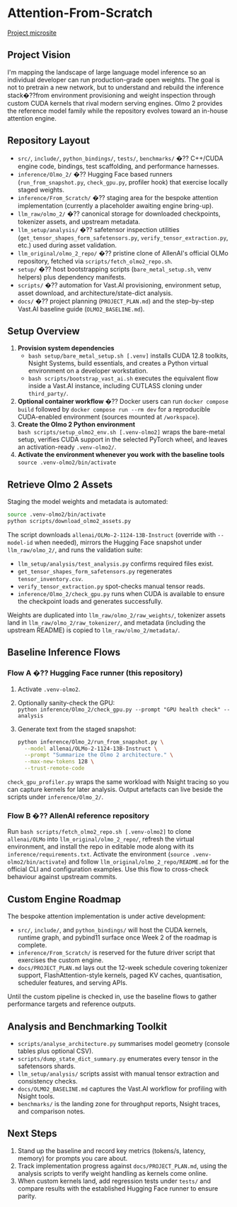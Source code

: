 # Attention-From-Scratch

[Project microsite](https://mauer4.github.io/attention-from-scratch/)

## Project Vision

I'm mapping the landscape of large language model inference so an individual developer can run production-grade open weights. The goal is not to pretrain a new network, but to understand and rebuild the inference stack�??from environment provisioning and weight inspection through custom CUDA kernels that rival modern serving engines. Olmo 2 provides the reference model family while the repository evolves toward an in-house attention engine.

## Repository Layout

- `src/`, `include/`, `python_bindings/`, `tests/`, `benchmarks/` �?? C++/CUDA engine code, bindings, test scaffolding, and performance harnesses.
- `inference/Olmo_2/` �?? Hugging Face based runners (`run_from_snapshot.py`, `check_gpu.py`, profiler hook) that exercise locally staged weights.
- `inference/From_Scratch/` �?? staging area for the bespoke attention implementation (currently a placeholder awaiting engine bring-up).
- `llm_raw/olmo_2/` �?? canonical storage for downloaded checkpoints, tokenizer assets, and upstream metadata.
- `llm_setup/analysis/` �?? safetensor inspection utilities (`get_tensor_shapes_form_safetensors.py`, `verify_tensor_extraction.py`, etc.) used during asset validation.
- `llm_original/olmo_2_repo/` �?? pristine clone of AllenAI's official OLMo repository, fetched via `scripts/fetch_olmo2_repo.sh`.
- `setup/` �?? host bootstrapping scripts (`bare_metal_setup.sh`, venv helpers) plus dependency manifests.
- `scripts/` �?? automation for Vast.AI provisioning, environment setup, asset download, and architecture/state-dict analysis.
- `docs/` �?? project planning (`PROJECT_PLAN.md`) and the step-by-step Vast.AI baseline guide (`OLMO2_BASELINE.md`).

## Setup Overview

1. **Provision system dependencies**
   - `bash setup/bare_metal_setup.sh [.venv]` installs CUDA 12.8 toolkits, Nsight Systems, build essentials, and creates a Python virtual environment on a developer workstation.
   - `bash scripts/bootstrap_vast_ai.sh` executes the equivalent flow inside a Vast.AI instance, including CUTLASS cloning under `third_party/`.
2. **Optional container workflow** �?? Docker users can run `docker compose build` followed by `docker compose run --rm dev` for a reproducible CUDA-enabled environment (sources mounted at `/workspace`).
3. **Create the Olmo 2 Python environment**  
   `bash scripts/setup_olmo2_env.sh [.venv-olmo2]` wraps the bare-metal setup, verifies CUDA support in the selected PyTorch wheel, and leaves an activation-ready `.venv-olmo2/`.
4. **Activate the environment whenever you work with the baseline tools**  
   `source .venv-olmo2/bin/activate`

## Retrieve Olmo 2 Assets

Staging the model weights and metadata is automated:

```bash
source .venv-olmo2/bin/activate
python scripts/download_olmo2_assets.py
```

The script downloads `allenai/OLMo-2-1124-13B-Instruct` (override with `--model-id` when needed), mirrors the Hugging Face snapshot under `llm_raw/olmo_2/`, and runs the validation suite:

- `llm_setup/analysis/test_analysis.py` confirms required files exist.
- `get_tensor_shapes_form_safetensors.py` regenerates `tensor_inventory.csv`.
- `verify_tensor_extraction.py` spot-checks manual tensor reads.
- `inference/Olmo_2/check_gpu.py` runs when CUDA is available to ensure the checkpoint loads and generates successfully.

Weights are duplicated into `llm_raw/olmo_2/raw_weights/`, tokenizer assets land in `llm_raw/olmo_2/raw_tokenizer/`, and metadata (including the upstream README) is copied to `llm_raw/olmo_2/metadata/`.

## Baseline Inference Flows

### Flow A �?? Hugging Face runner (this repository)

1. Activate `.venv-olmo2`.
2. Optionally sanity-check the GPU:  
   `python inference/Olmo_2/check_gpu.py --prompt "GPU health check" --analysis`
3. Generate text from the staged snapshot:

   ```bash
   python inference/Olmo_2/run_from_snapshot.py \
     --model allenai/OLMo-2-1124-13B-Instruct \
     --prompt "Summarize the Olmo 2 architecture." \
     --max-new-tokens 128 \
     --trust-remote-code
   ```

`check_gpu_profiler.py` wraps the same workload with Nsight tracing so you can capture kernels for later analysis. Output artefacts can live beside the scripts under `inference/Olmo_2/`.

### Flow B �?? AllenAI reference repository

Run `bash scripts/fetch_olmo2_repo.sh [.venv-olmo2]` to clone `allenai/OLMo` into `llm_original/olmo_2_repo/`, refresh the virtual environment, and install the repo in editable mode along with its `inference/requirements.txt`. Activate the environment (`source .venv-olmo2/bin/activate`) and follow `llm_original/olmo_2_repo/README.md` for the official CLI and configuration examples. Use this flow to cross-check behaviour against upstream commits.

## Custom Engine Roadmap

The bespoke attention implementation is under active development:

- `src/`, `include/`, and `python_bindings/` will host the CUDA kernels, runtime graph, and pybind11 surface once Week 2 of the roadmap is complete.
- `inference/From_Scratch/` is reserved for the future driver script that exercises the custom engine.
- `docs/PROJECT_PLAN.md` lays out the 12-week schedule covering tokenizer support, FlashAttention-style kernels, paged KV caches, quantisation, scheduler features, and serving APIs.

Until the custom pipeline is checked in, use the baseline flows to gather performance targets and reference outputs.

## Analysis and Benchmarking Toolkit

- `scripts/analyse_architecture.py` summarises model geometry (console tables plus optional CSV).
- `scripts/dump_state_dict_summary.py` enumerates every tensor in the safetensors shards.
- `llm_setup/analysis/` scripts assist with manual tensor extraction and consistency checks.
- `docs/OLMO2_BASELINE.md` captures the Vast.AI workflow for profiling with Nsight tools.
- `benchmarks/` is the landing zone for throughput reports, Nsight traces, and comparison notes.

## Next Steps

1. Stand up the baseline and record key metrics (tokens/s, latency, memory) for prompts you care about.
2. Track implementation progress against `docs/PROJECT_PLAN.md`, using the analysis scripts to verify weight handling as kernels come online.
3. When custom kernels land, add regression tests under `tests/` and compare results with the established Hugging Face runner to ensure parity.
